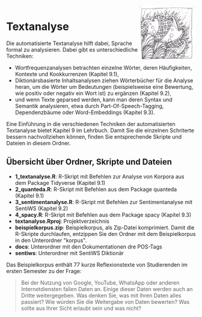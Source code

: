 <img src="chapter_09_zentangle.png" width="150" alt="Abbildung für Kapitel 9" align="right">

# Textanalyse

Die automatisierte Textanalyse hilft dabei, Sprache formal zu analysieren. Dabei gibt es unterschiedliche Techniken:
- Wortfrequenzanalysen betrachten einzelne Wörter, deren Häufigkeiten, Kontexte und Kookkurrenzen (Kapitel 9.1), 
- Diktionärsbasierte Inhaltsanalysen ziehen Wörterbücher für die Analyse heran, um die Wörter um Bedeutungen (beispielsweise eine Bewertung, wie positiv oder negativ ein Wort ist) zu ergänzen (Kapitel 9.2),
- und wenn Texte geparsed werden, kann man deren Syntax und Semantik analysieren, etwa durch Part-Of-Speech-Tagging, Dependenzbäume oder Word-Embeddings (Kapitel 9.3). 

Eine Einführung in die verschiedenen Techniken der automatisierten Textanalyse bietet Kapitel 9 im Lehrbuch. Damit Sie die einzelnen Schriterte bessern nachvollziehen können, finden Sie entsprechende Skripte und Dateien in diesem Ordner. 

## Übersicht über Ordner, Skripte und Dateien
- **1_textanalyse.R**: R-Skript mit Befehlen zur Analyse von Korpora aus dem Package Tidyverse (Kapitel 9.1)
- **2_quanteda.R**: R-Skript mit Befehlen aus dem Package quanteda (Kapitel 9.1)
- **3_sentimentanalyse.R**: R-Skript mit Befehlen zur Sentimentanalyse mit SentiWS (Kapitel 9.2) 
- **4_spacy.R**: R-Skript mit Befehlen aus dem Package spacy (Kapitel 9.3)
- **textanalyse.Rproj**: Projektverzeichnis
- **beispielkorpus.zip**: Beispielkorpus, als Zip-Datei komprimiert. Damit die R-Skripte durchlaufen, entzippen Sie den Ordner mit dem Beispielkorpus in den Unterordner "korpus".
- **docs**: Unterordner mit den Dokumentationen dre POS-Tags
- **sentiws**: Unterordner mit SentiWS Diktionär


Das Beispielkorpus enthält 77 kurze Reflexionstexte von Studierenden im ersten Semester zu der Frage:
> Bei der Nutzung von Google, YouTube, WhatsApp oder anderen Internetdiensten fallen Daten an. Einige dieser Daten werden auch an Dritte weitergegeben. Was denken Sie, was mit Ihren Daten alles passiert? Wie würden Sie die Weitergabe von Daten bewerten? Was sollte aus Ihrer Sicht erlaubt sein und was nicht?
